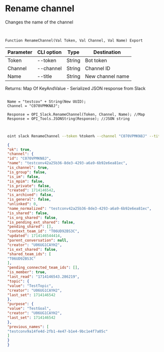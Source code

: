 ﻿---
sidebar_position: 13
---

# Rename channel
 Changes the name of the channel


<br/>


`Function RenameChannel(Val Token, Val Channel, Val Name) Export`

 | Parameter | CLI option | Type | Destination |
 |-|-|-|-|
 | Token | --token | String | Bot token |
 | Channel | --channel | String | Channel ID |
 | Name | --title | String | New channel name |

 
 Returns: Map Of KeyAndValue - Serialized JSON response from Slack





```bsl title="Code example"
 
 Name = "testcov" + String(New UUID);
 Channel = "C070VPMKN8J";
 
 Response = OPI_Slack.RenameChannel(Token, Channel, Name); //Map
 Response = OPI_Tools.JSONString(Response); //JSON string
 
```
	


```sh title="CLI command example"
 
 oint slack RenameChannel --token %token% --channel "C070VPMKN8J" --title %title%

```

```json title="Result"
 {
 "ok": true,
 "channel": {
 "id": "C070VPMKN8J",
 "name": "testconv42a25b36-8de3-4293-a6a9-6b92e6ea81ec",
 "is_channel": true,
 "is_group": false,
 "is_im": false,
 "is_mpim": false,
 "is_private": false,
 "created": 1714146542,
 "is_archived": false,
 "is_general": false,
 "unlinked": 0,
 "name_normalized": "testconv42a25b36-8de3-4293-a6a9-6b92e6ea81ec",
 "is_shared": false,
 "is_org_shared": false,
 "is_pending_ext_shared": false,
 "pending_shared": [],
 "context_team_id": "T06UD92BS3C",
 "updated": 1714146544414,
 "parent_conversation": null,
 "creator": "U06UG1CAYH2",
 "is_ext_shared": false,
 "shared_team_ids": [
 "T06UD92BS3C"
 ],
 "pending_connected_team_ids": [],
 "is_member": true,
 "last_read": "1714146543.286219",
 "topic": {
 "value": "TestTopic",
 "creator": "U06UG1CAYH2",
 "last_set": 1714146542
 },
 "purpose": {
 "value": "TestGoal",
 "creator": "U06UG1CAYH2",
 "last_set": 1714146542
 },
 "previous_names": [
 "testconv9a14fe4d-2fb1-4e47-b1e4-9bc1e4f7a05c"
 ]
 }
 }
```
